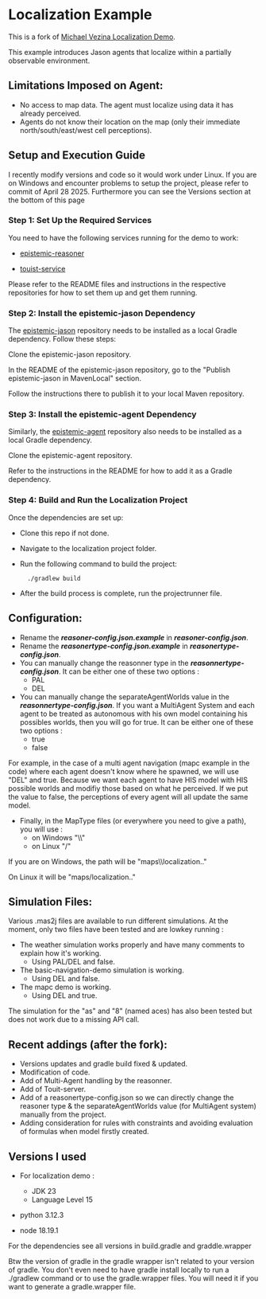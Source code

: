 # Localization Example
This is a fork of [Michael Vezina Localization Demo](https://github.com/MikeVezina/localization-demo).  

This example introduces Jason agents that localize within a partially observable environment.

## Limitations Imposed on Agent:

- No access to map data. The agent must localize using data it has already perceived.
- Agents do not know their location on the map (only their immediate north/south/east/west cell perceptions).

## Setup and Execution Guide

I recently modify versions and code so it would work under Linux.
If you are on Windows and encounter problems to setup the project, please refer to commit of April 28 2025.
Furthermore you can see the Versions section at the bottom of this page

### Step 1: Set Up the Required Services

You need to have the following services running for the demo to work:

- [epistemic-reasoner](https://github.com/Ethavanol/epistemic-reasoner)

- [touist-service](https://github.com/Ethavanol/touist-service)

Please refer to the README files and instructions in the respective repositories for how to set them up and get them running.

### Step 2: Install the epistemic-jason Dependency

The [epistemic-jason](https://github.com/Ethavanol/epistemic-jason) repository needs to be installed as a local Gradle dependency. Follow these steps:

Clone the epistemic-jason repository.

In the README of the epistemic-jason repository, go to the "Publish epistemic-jason in MavenLocal" section.

Follow the instructions there to publish it to your local Maven repository.

### Step 3: Install the epistemic-agent Dependency

Similarly, the [epistemic-agent](https://github.com/Ethavanol/epistemic-agents) repository also needs to be installed as a local Gradle dependency.

Clone the epistemic-agent repository.

Refer to the instructions in the README for how to add it as a Gradle dependency.

### Step 4: Build and Run the Localization Project

Once the dependencies are set up:

- Clone this repo if not done.
- Navigate to the localization project folder.
- Run the following command to build the project:
  
        ./gradlew build
  
- After the build process is complete, run the projectrunner file.

## Configuration:

- Rename the ***reasoner-config.json.example*** in ***reasoner-config.json***.
- Rename the ***reasonertype-config.json.example*** in ***reasonertype-config.json***.
- You can manually change the reasonner type in the ***reasonnertype-config.json***. It can be either one of these two options :
  - PAL
  - DEL
- You can manually change the separateAgentWorlds value in the ***reasonnertype-config.json***. If you want  a MultiAgent System and each agent to be treated as autonomous with his own model containing his possibles worlds, then you will go for true. It can be either one of these two options :
  - true
  - false

For example, in the case of a multi agent navigation (mapc example in the code) where each agent doesn't know where he spawned, we will use "DEL" and true.
Because we want each agent to have HIS model with HIS possible worlds and modifiy those based on what he perceived.
If we put the value to false, the perceptions of every agent will all update the same model.

- Finally, in the MapType files (or everywhere you need to give a path), you will use :
  - on Windows "\\\\"
  - on Linux "/"

If you are on Windows, the path will be "maps\\\localization.."

On Linux it will be "maps/localization.."

## Simulation Files:

Various .mas2j files are available to run different simulations. At the moment, only two files have been tested and are lowkey running :

- The weather simulation works properly and have many comments to explain how it's working. 
  - Using PAL/DEL and false.
- The basic-navigation-demo simulation is working. 
  - Using DEL and false. 
- The mapc demo is working. 
  - Using DEL and true.

The simulation for the "as" and "8" (named aces) has also been tested but does not work due to a missing API call.

## Recent addings (after the fork):

- Versions updates and gradle build fixed & updated.
- Modification of code.
- Add of Multi-Agent handling by the reasonner.
- Add of Touit-server.
- Add of a reasonertype-config.json so we can directly change the reasoner type & the separateAgentWorlds value (for MultiAgent system) manually from the project.
- Adding consideration for rules with constraints and avoiding evaluation of formulas when model firstly created.

## Versions I used 
- For localization demo :
  - JDK 23
  - Language Level 15

- python 3.12.3
- node 18.19.1

For the dependencies see all versions in build.gradle and graddle.wrapper

Btw the version of gradle in the gradle wrapper isn't related to your version of gradle. You don't even need to have gradle install locally to run a ./gradlew command or to use the gradle.wrapper files.
You will need it if you want to generate a gradle.wrapper file.
